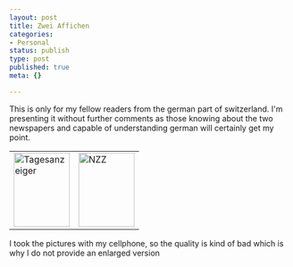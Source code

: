 ```yaml
---
layout: post
title: Zwei Affichen
categories:
- Personal
status: publish
type: post
published: true
meta: {}

---
```

<p>This is only for my fellow readers from the german part of switzerland. I'm presenting it without further comments as those knowing about the two newspapers and capable of understanding german will certainly get my point.</p>
<table border="0" cellspacing="5" cellpadding="0" align="center">
<tr>
  <td><img alt="Tagesanzeiger" src="http://www.gnegg.ch/archives/ta.jpg" width="100" height="133" /></td>
  <td><img alt="NZZ" src="http://www.gnegg.ch/archives/nzz.jpg" width="100" height="133" /></td>
</table>
<p>I took the pictures with my cellphone, so the quality is kind of bad which is why I do not provide an enlarged version</p>

